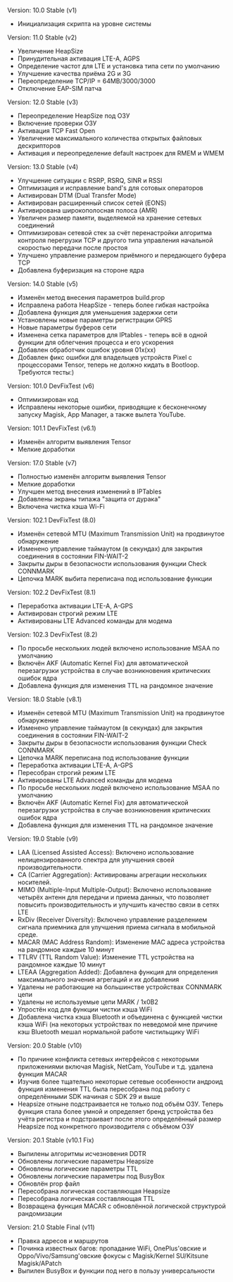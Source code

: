 Version: 10.0 Stable (v1)
- Инициализация скрипта на уровне системы

Version: 11.0 Stable (v2)
- Увеличение HeapSize
- Принудительная активация LTE-A, AGPS
- Определение частот для LTE и установка типа сети по умолчанию
- Улучшение качества приёма  2G и 3G
- Переопределение TCP/IP = 64MB/3000/3000
- Отключение EAP-SIM патча

Version: 12.0 Stable (v3)
- Переопределение HeapSize под ОЗУ
- Включение проверки ОЗУ
- Активация TCP Fast Open
- Увеличение максимального количества открытых файловых дескрипторов
- Активация и переопределение default настроек для RMEM и WMEM

Version: 13.0 Stable (v4)
- Улучшение ситуации с RSRP, RSRQ, SINR и RSSI
- Оптимизация и исправление band's для сотовых операторов
- Активирован DTM (Dual Transfer Mode)
- Активирован расширенный список сетей (EONS)
- Активирована широкополосная полоса (AMR)
- Увеличен размер памяти, выделяемой на хранение сетевых соединений
- Оптимизирован сетевой стек за счёт перенастройки алгоритма контроля перегрузки TCP и другого типа управления начальной скоростью передачи после простоя
- Улучшено управление размером приёмного и передающего буфера TCP
- Добавлена буферизация на стороне ядра

Version: 14.0 Stable (v5)
- Изменён метод внесения параметров build.prop
- Исправлена работа HeapSize - теперь более гибкая настройка
- Добавлена функция для уменьшения задержки сети
- Установлены новые параметры регистрации GPRS
- Новые параметры буферов сети
- Изменена сетка параметров для IPtables - теперь всё в одной функции для облегчения процесса и его ускорения
- Добавлен обработчик ошибок уровня 01x(xx)
- Добавлен фикс ошибки для владельцев устройств Pixel с процессорами Tensor, теперь не должно кидать в Bootloop. Требуются тесты:)

Version: 101.0 DevFixTest (v6)
- Оптимизирован код
- Исправлены некоторые ошибки, приводящие к бесконечному запуску Magisk, App Manager, а также вылета YouTube.

Version: 101.1 DevFixTest (v6.1)
- Изменён алгоритм выявления Tensor
- Мелкие доработки

Version: 17.0 Stable (v7)
- Полностью изменён алгоритм выявления Tensor
- Мелкие доработки
- Улучшен метод внесения изменений в IPTables
- Добавлены экраны типажа "защита от дурака"
- Включена чистка кэша Wi-Fi

Version: 102.1 DevFixTest (8.0)
- Изменён сетевой MTU (Maximum Transmission Unit) на продвинутое обнаружение
- Изменено управление таймаутом (в секундах) для закрытия соединения в состоянии FIN-WAIT-2
- Закрыты дыры в безопасности использования функции Check CONNMARK
- Цепочка MARK выбита переписана под использование функции

Version: 102.2 DevFixTest (8.1)
- Переработка активации LTE-A, A-GPS
- Активирован строгий режим LTE
- Активированы LTE Advanced команды для модема

Version: 102.3 DevFixTest (8.2)
- По просьбе нескольких людей включено использование MSAA по умолчанию
- Включён AKF (Automatic Kernel Fix) для автоматической перезагрузки устройства в случае возникновения критических ошибок ядра
- Добавлена функция для изменения TTL на рандомное значение 

Version: 18.0 Stable (v8.1)
- Изменён сетевой MTU (Maximum Transmission Unit) на продвинутое обнаружение
- Изменено управление таймаутом (в секундах) для закрытия соединения в состоянии FIN-WAIT-2
- Закрыты дыры в безопасности использования функции Check CONNMARK
- Цепочка MARK переписана под использование функции
- Переработка активации LTE-A, A-GPS
- Пересобран строгий режим LTE
- Активированы LTE Advanced команды для модема
- По просьбе нескольких людей включено использование MSAA по умолчанию
- Включён AKF (Automatic Kernel Fix) для автоматической перезагрузки устройства в случае возникновения критических ошибок ядра
- Добавлена функция для изменения TTL на рандомное значение

Version: 19.0 Stable (v9)
- LAA (Licensed Assisted Access): Включено использование нелицензированного спектра для улучшения своей производительности.
- CA (Carrier Aggregation): Активированы агрегации нескольких носителей.
- MIMO (Multiple-Input Multiple-Output): Включено использование четырёх антенн для передачи и приема данных, что позволяет повысить производительность и улучшить качество связи в сетях LTE
- RxDiv (Receiver Diversity): Включено управление разделением сигнала приемника для улучшения приема сигнала в мобильной среде.
- MACAR (MAC Address Random): Изменение MAC адреса устройства на рандомное каждые 10 минут
- TTLRV (TTL Random Value): Изменение TTL устройства на рандомное каждые 10 минут
- LTEAA (Aggregation Added): Добавлена функция для определения максимального значения агрегаций и их добавления
- Удалены не работающие на большинстве устройствах CONNMARK цепи
- Удалены не используемые цепи MARK / 1x0B2
- Упростён код для функции чистки кэша WiFi
- Добавлена чистка кэша Bluetooth и объединена с функцией чистки кэша WiFi (на некоторых устройствах по неведомой мне причине кэш Bluetooth мешал нормальной работе чистильщику WiFi

Version: 20.0 Stable (v10)
- По причине конфликта сетевых интерфейсов с некоторыми приложениями включая Magisk, NetCam, YouTube и т.д. удалена функция MACAR
- Изучив более тщательно некоторые сетевые особенности андроид функция изменения TTL была пересобрана под работу с определёнными SDK начиная с SDK 29 и выше
- Heapsize отныне подстраивается не только под объём ОЗУ. Теперь функция стала более умной и определяет бренд устройства без учёта регистра и подстраивает после этого определённый размер Heapsize под конкретного производителя с объёмом ОЗУ


Version: 20.1 Stable (v10.1 Fix)
- Выпилены алгоритмы исчезновения DDTR
- Обновлены логические параметры Heapsize
- Обновлены логические параметры TTL
- Обновлены логические параметры под BusyBox
- Обновлён prop файл
- Пересобрана логическая составляющая Heapsize
- Пересобрана логическая составляющая TTL
- Возвращена функция MACAR с обновлённой логической структурой рандомизации

Version: 21.0 Stable Final (v11)
- Правка адресов и маршрутов
- Починка известных багов: пропадание WiFi, OnePlus'овские и Oppo/Vivo/Samsung'овские фокусы с Magisk/Kernel SU/Kitsune Magisk/APatch
- Выпилен BusyBox и функции под него в пользу универсальности